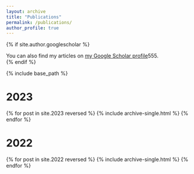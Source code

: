 ```yaml
---
layout: archive
title: "Publications"
permalink: /publications/
author_profile: true
---
```


{% if site.author.googlescholar %}
  <div class="wordwrap">You can also find my articles on <a href="{{site.author.googlescholar}}">my Google Scholar profile</a>555.</div>
{% endif %}

{% include base_path %}

# 2023

{% for post in site.2023 reversed %}
  {% include archive-single.html %}
{% endfor %}


# 2022

{% for post in site.2022 reversed %}
  {% include archive-single.html %}
{% endfor %}

